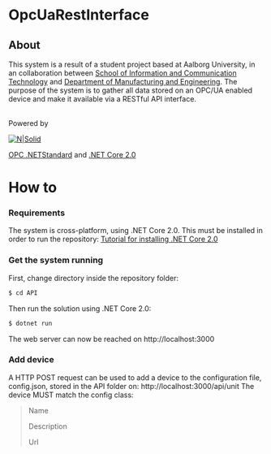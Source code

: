 # OpcUaRestInterface
## About
This system is a result of a student project based at Aalborg University, in an collaboration between [School of Information and Communication Technology](http://www.sict.aau.dk/) and [Department of Manufacturing and Engineering](http://www.m-tech.aau.dk/). 
The purpose of the system is to gather all data stored on an OPC/UA enabled device and make it available via a RESTful API interface.

\
Powered by

[![N|Solid](https://opcfoundation.org/wp-content/themes/opc/images/logo.jpg)](https://opcfoundation.org/)

[OPC .NETStandard](https://opcfoundation.org/) and [.NET Core 2.0](https://www.microsoft.com/net/core)

# How to
### Requirements
The system is cross-platform, using .NET Core 2.0. This must be installed in order to run the repository: 
[Tutorial for installing .NET Core 2.0](https://www.microsoft.com/net/learn/get-started)
### Get the system running
First, change directory inside the repository folder:
```sh
$ cd API
```
Then run the solution using .NET Core 2.0:
```sh
$ dotnet run
```
The web server can now be reached on http://localhost:3000

### Add device
A HTTP POST request can be used to add a device to the configuration file, config.json, stored in the API folder on:
http://localhost:3000/api/unit
The device MUST match the config class: 
> Name
> 
> Description
> 
> Url

